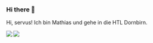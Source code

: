 ### Hi there 👋

Hi, servus! Ich bin Mathias und gehe in die HTL Dornbirn. 

<img align = "left" src="https://github-readme-stats.vercel.app/api?username=SenfundToast&hide=contribs,prs&theme=gruvbox%22/%3E"/>
<img align = "left" src="https://github-readme-stats.vercel.app/api/top-langs/?username=SenfundToast&layout=compact%22/%3E"/>
